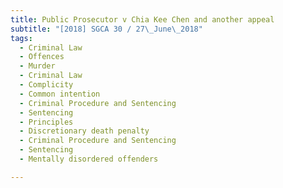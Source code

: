```yaml
---
title: Public Prosecutor v Chia Kee Chen and another appeal 
subtitle: "[2018] SGCA 30 / 27\_June\_2018"
tags:
  - Criminal Law
  - Offences
  - Murder
  - Criminal Law
  - Complicity
  - Common intention
  - Criminal Procedure and Sentencing
  - Sentencing
  - Principles
  - Discretionary death penalty
  - Criminal Procedure and Sentencing
  - Sentencing
  - Mentally disordered offenders

---
```


